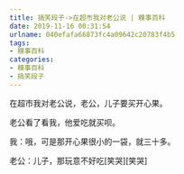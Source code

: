 ```yaml
---
title: 搞笑段子->在超市我对老公说 | 糗事百科
date: 2019-11-16 00:31:54
urlname: 040efafa66873fc4a09642c20783f4b5
tags: 
- 糗事百科
categories:
- 糗事百科
- 搞笑段子
---
```

在超市我对老公说，老公，儿子要买开心果。

老公看了看我，他爱吃就买呗。

我：哦，可是那开心果很小的一袋，就三十多。

老公：儿子，那玩意不好吃[笑哭][笑哭]


